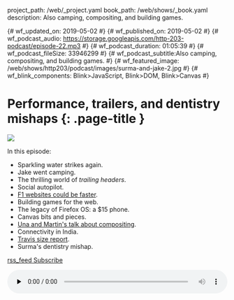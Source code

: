 project_path: /web/_project.yaml
book_path: /web/shows/_book.yaml
description: Also camping, compositing, and building games.

{# wf_updated_on: 2019-05-02 #}
{# wf_published_on: 2019-05-02  #}
{# wf_podcast_audio: https://storage.googleapis.com/http-203-podcast/episode-22.mp3 #}
{# wf_podcast_duration: 01:05:39 #}
{# wf_podcast_fileSize: 33946299 #}
{# wf_podcast_subtitle:Also camping, compositing, and building games. #}
{# wf_featured_image: /web/shows/http203/podcast/images/surma-and-jake-2.jpg #}
{# wf_blink_components: Blink>JavaScript, Blink>DOM, Blink>Canvas #}

# Performance, trailers, and dentistry mishaps {: .page-title }

<img src="/web/shows/http203/podcast/images/surma-and-jake-2.jpg" class="attempt-right">

In this episode:

* Sparkling water strikes again.
* Jake went camping.
* The thrilling world of *trailing headers*.
* Social autopilot.
* [F1 websites could be faster](https://jakearchibald.com/2019/f1-perf/).
* Building games for the web.
* The legacy of Firefox OS: a $15 phone.
* Canvas bits and pieces.
* [Una and Martin's talk about compositing](https://vimeo.com/254736788).
* Connectivity in India.
* [Travis size report](https://github.com/GoogleChromeLabs/travis-size-report).
* Surma's dentistry mishap.

<a href="http://feeds.feedburner.com/Http203Podcast">
  <span class="material-icons">rss_feed</span>
  Subscribe
</a>

<audio style="width: 100%" src="https://storage.googleapis.com/http-203-podcast/episode-22.mp3"
controls preload="none"></audio>
